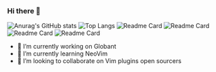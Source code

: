 ### Hi there 👋

![Anurag's GitHub stats](https://github-readme-stats.vercel.app/api?username=joshnavdev&count_private=true&show_icons=true&theme=nord)
![Top Langs](https://github-readme-stats.vercel.app/api/top-langs/?username=joshuanr5&count_private=true&show_icons=true&theme=nord&layout=compact)
![Readme Card](https://github-readme-stats.vercel.app/api/pin/?username=joshnavdev&repo=dotfiles&theme=nord)
![Readme Card](https://github-readme-stats.vercel.app/api/pin/?username=joshnavdev&repo=nvim-nodejs-ide&theme=nord)
![Readme Card](https://github-readme-stats.vercel.app/api/pin/?username=joshnavdev&repo=indentation-multiline.nvim&theme=nord)
![Readme Card](https://github-readme-stats.vercel.app/api/pin/?username=joshnavdev&repo=jestjs.nvim&theme=nord)


- 🔭 I’m currently working on Globant
- 🌱 I’m currently learning NeoVim
- 👯 I’m looking to collaborate on Vim plugins open sourcers

<!--
**joshuanr5/joshuanr5** is a ✨ _special_ ✨ repository because its `README.md` (this file) appears on your GitHub profile.

Here are some ideas to get you started:

- 🔭 I’m currently working on Globant
- 🌱 I’m currently learning NeoVim
- 👯 I’m looking to collaborate on Vim plugins open sourcers
-->
